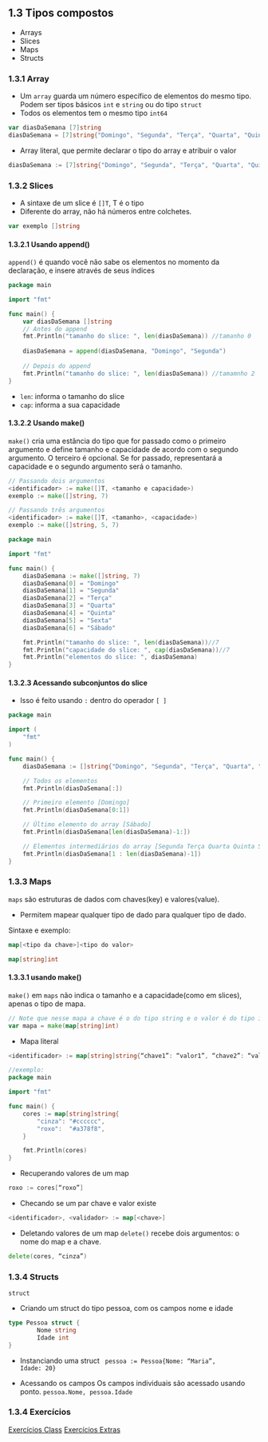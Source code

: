 ## 1.3 Tipos compostos

- Arrays
- Slices
- Maps
- Structs

### 1.3.1 Array
- Um `array` guarda um número específico de elementos do mesmo tipo.<br>
Podem ser tipos básicos `int` e `string` ou do tipo `struct` 
- Todos os elementos tem o mesmo tipo `int64`

```go
var diasDaSemana [7]string
diasDaSemana = [7]string{"Domingo", "Segunda", "Terça", "Quarta", "Quinta", "Sexta", "Sábado"}
```

- Array literal, que permite declarar o tipo do array e atribuir o valor

```go
diasDaSemana := [7]string{"Domingo", "Segunda", "Terça", "Quarta", "Quinta", "Sexta", "Sábado"}
```

### 1.3.2 Slices

- A sintaxe de um slice é `[]T`, T é o tipo
- Diferente do array, não há números entre colchetes.

```go
var exemplo []string
```

#### 1.3.2.1 Usando append()
`append()` é quando você não sabe os elementos no momento da declaração, e insere através de seus índices

```go
package main

import "fmt"

func main() {
	var diasDaSemana []string
	// Antes do append
	fmt.Println("tamanho do slice: ", len(diasDaSemana)) //tamanho 0
	
	diasDaSemana = append(diasDaSemana, "Domingo", "Segunda")
	
	// Depois do append
	fmt.Println("tamanho do slice: ", len(diasDaSemana)) //tamamnho 2
}
```
- `len`: informa o tamanho do slice
- `cap`: informa a sua capacidade

#### 1.3.2.2 Usando make()
`make()` cria uma estância do tipo que for passado como o primeiro argumento e define tamanho e capacidade de acordo com o segundo argumento. O terceiro é opcional. Se for passado, representará a capacidade e o segundo argumento será o tamanho.

```go
// Passando dois argumentos
<identificador> := make([]T, <tamanho e capacidade>)
exemplo := make([]string, 7)

// Passando três argumentos
<identificador> := make([]T, <tamanho>, <capacidade>)
exemplo := make([]string, 5, 7)
```

```go
package main

import "fmt"

func main() {
	diasDaSemana := make([]string, 7)
	diasDaSemana[0] = "Domingo"
	diasDaSemana[1] = "Segunda"
	diasDaSemana[2] = "Terça"
	diasDaSemana[3] = "Quarta"
	diasDaSemana[4] = "Quinta"
	diasDaSemana[5] = "Sexta"
	diasDaSemana[6] = "Sábado"

	fmt.Println("tamanho do slice: ", len(diasDaSemana))//7
	fmt.Println("capacidade do slice: ", cap(diasDaSemana))//7
	fmt.Println("elementos do slice: ", diasDaSemana)
}
```

#### 1.3.2.3 Acessando subconjuntos do slice
- Isso é feito usando `:` dentro do operador `[ ]`

```go
package main

import (
	"fmt"
)

func main() {
	diasDaSemana := []string{"Domingo", "Segunda", "Terça", "Quarta", "Quinta", "Sexta", "Sábado"}

	// Todos os elementos
	fmt.Println(diasDaSemana[:])

	// Primeiro elemento [Domingo]
	fmt.Println(diasDaSemana[0:1])

	// Último elemento do array [Sábado]
	fmt.Println(diasDaSemana[len(diasDaSemana)-1:])

	// Elementos intermediários do array [Segunda Terça Quarta Quinta Sexta]
	fmt.Println(diasDaSemana[1 : len(diasDaSemana)-1])
}
```

### 1.3.3 Maps
`maps` são estruturas de dados com chaves(key) e valores(value).
- Permitem mapear qualquer tipo de dado para qualquer tipo de dado.

Sintaxe e exemplo:

```go
map[<tipo da chave>]<tipo do valor>

map[string]int
```

#### 1.3.3.1 usando make()
`make()` em `maps` não indica o tamanho e a capacidade(como em slices), apenas o tipo de mapa.

```go
// Note que nesse mapa a chave é o do tipo string e o valor é do tipo int
var mapa = make(map[string]int)
```

- Mapa literal

```go
<identificador> := map[string]string{“chave1”: “valor1”, “chave2”: “valor2”}

//exemplo:
package main

import "fmt"

func main() {
	cores := map[string]string{
		"cinza": "#cccccc",
		"roxo":  "#a378f8",
	}

	fmt.Println(cores)
}

```

- Recuperando valores de um map

```go
roxo := cores[“roxo”]
```

- Checando se um par chave e valor existe

```go
<identificador>, <validador> := map[<chave>]
```

- Deletando valores de um map
`delete()` recebe dois argumentos: o nome do map e a chave.

```go
delete(cores, “cinza”)
```

### 1.3.4 Structs
`struct` 
- Criando um struct do tipo pessoa, com os campos nome e idade

```go
type Pessoa struct {
		Nome string
		Idade int
}
```

- Instanciando uma struct
<code> pessoa := Pessoa{Nome: “Maria”, Idade: 20} </code>

- Acessando os campos
Os campos individuais são acessado usando ponto.
<code>pessoa.Nome, pessoa.Idade</code>


### 1.3.4 Exercícios 
[Exercícios Class](../../semana01/exercicios/tiposCompostos/Class)
[Exercícios Extras](../../semana01/exercicios/tiposCompostos/ExerExtras)
